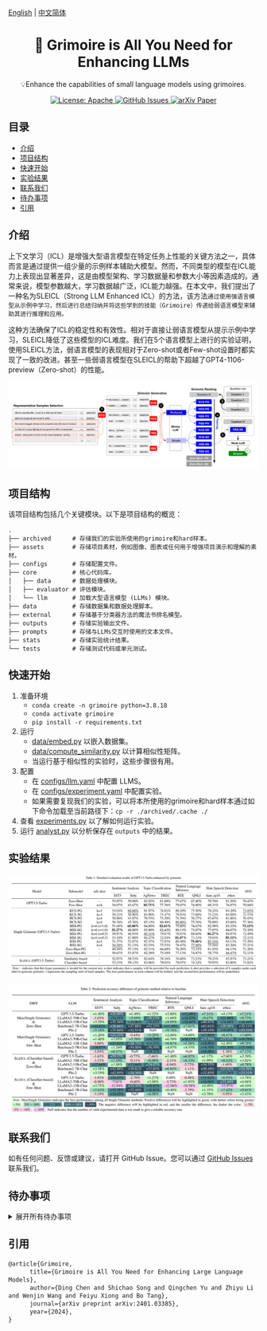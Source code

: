 [English](./README.md) | [中文简体](./README.zh_CN.md)

<h1 align="center">
    📖 Grimoire is All You Need for Enhancing LLMs
</h1>
<p align="center">💡Enhance the capabilities of small language models using grimoires.
<p align="center">
<a href="https://opensource.org/license/apache-2-0/">
    <img alt="License: Apache" src="https://img.shields.io/badge/License-Apache2.0-green.svg">
</a>
<a href="https://github.com/IAAR-Shanghai/Grimoire/issues">
    <img alt="GitHub Issues" src="https://img.shields.io/github/issues/IAAR-Shanghai/Grimoire?color=red">
</a>
<a href="https://arxiv.org/abs/2401.03385">
    <img alt="arXiv Paper" src="https://img.shields.io/badge/Paper-arXiv-blue.svg">
</a></p>

## 目录
- [介绍](#介绍)
- [项目结构](#项目结构)
- [快速开始](#快速开始)
- [实验结果](#实验结果)
- [联系我们](#联系我们)
- [待办事项](#待办事项)
- [引用](#引用)

## 介绍

上下文学习（ICL）是增强大型语言模型在特定任务上性能的关键方法之一，具体而言是通过提供一组少量的示例样本辅助大模型。然而，不同类型的模型在ICL能力上表现出显著差异，这是由模型架构、学习数据量和参数大小等因素造成的。通常来说，模型参数越大，学习数据越广泛，ICL能力越强。在本文中，我们提出了一种名为SLEICL（Strong LLM Enhanced ICL）的方法，该方法`通过使用强语言模型从示例中学习，然后进行总结归纳并将这些学到的技能（Grimoire）传递给弱语言模型来辅助其进行推理和应用。`

这种方法确保了ICL的稳定性和有效性。相对于直接让弱语言模型从提示示例中学习，SLEICL降低了这些模型的ICL难度。我们在5个语言模型上进行的实验证明，使用SLEICL方法，弱语言模型的表现相对于Zero-shot或者Few-shot设置时都实现了一致的改进。甚至一些弱语言模型在SLEICL的帮助下超越了GPT4-1106-preview（Zero-shot）的性能。
<p align="center"><img src="./assets/grim_framework.jpg" alt=""></p>

## 项目结构
该项目结构包括几个关键模块。以下是项目结构的概览：
```
.
├── archived      # 存储我们的实验所使用的grimoire和hard样本。
├── assets        # 存储项目素材，例如图像、图表或任何用于增强项目演示和理解的素材。
├── configs       # 存储配置文件。
├── core          # 核心代码库。
│   ├── data      # 数据处理模块。
│   ├── evaluator # 评估模块。
│   └── llm       # 加载大型语言模型 (LLMs) 模块。
├── data          # 存储数据集和数据处理脚本。
├── external      # 存储基于分类器方法的魔法书排名模型。
├── outputs       # 存储实验输出文件。
├── prompts       # 存储与LLMs交互时使用的文本文件。
├── stats         # 存储实验统计结果。
└── tests         # 存储测试代码或单元测试。
```

## 快速开始
1. 准备环境
   * `conda create -n grimoire python=3.8.18`
   * `conda activate grimoire`
   * `pip install -r requirements.txt`
2. 运行
   * [data/embed.py](data/embed.py) 以嵌入数据集。
   * [data/compute_similarity.py](data/compute_similarity.py) 以计算相似性矩阵。
   * 当运行基于相似性的实验时，这些步骤很有用。
3. 配置
   * 在 [configs/llm.yaml](configs/llm.yaml) 中配置 LLMS。
   * 在 [configs/experiment.yaml](configs/experiment.yaml) 中配置实验。
   * 如果需要复现我们的实验，可以将本所使用的grimoire和hard样本通过如下命令加载至当前路径下：`cp -r ./archived/.cache ./`
4. 查看 [experiments.py](experiments.py) 以了解如何运行实验。
5. 运行 [analyst.py](analyst.py) 以分析保存在 `outputs` 中的结果。

## 实验结果
<p align="center"><img src="./assets/res_gpt-3.5-turbo.jpg" alt=""></p>
<p align="center"><img src="./assets/acc_diff_grim_to_baseline.jpg" alt=""></p>


## 联系我们
如有任何问题、反馈或建议，请打开 GitHub Issue。您可以通过 [GitHub Issues](https://github.com/IAAR-Shanghai/Grimoire/issues) 联系我们。

## 待办事项
<details>
<summary>展开所有待办事项</summary>

- [ ] 编写统一的 `setup.sh` 来实现自动的环境配置和 `embed.py` 和 `compute_similarity.py` 的执行；
- [ ] 提供一个部署 vllm 模型的简易教程；
- [ ] 实现直接从`huggingface`加载大模型；
- [ ] 增加 `experiment.yaml` 中的可配置项；
- [ ] 基于 Docker 对实验环境和代码进行打包，便于研究者快速使用部署；

</details>

## 引用
```
@article{Grimoire,
      title={Grimoire is All You Need for Enhancing Large Language Models}, 
      author={Ding Chen and Shichao Song and Qingchen Yu and Zhiyu Li and Wenjin Wang and Feiyu Xiong and Bo Tang},
      journal={arXiv preprint arXiv:2401.03385},
      year={2024},
}
```
